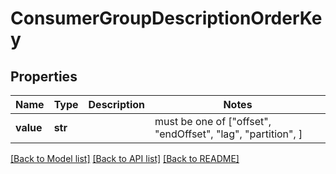 # ConsumerGroupDescriptionOrderKey


## Properties
Name | Type | Description | Notes
------------ | ------------- | ------------- | -------------
**value** | **str** |  |  must be one of ["offset", "endOffset", "lag", "partition", ]

[[Back to Model list]](../README.md#documentation-for-models) [[Back to API list]](../README.md#documentation-for-api-endpoints) [[Back to README]](../README.md)


